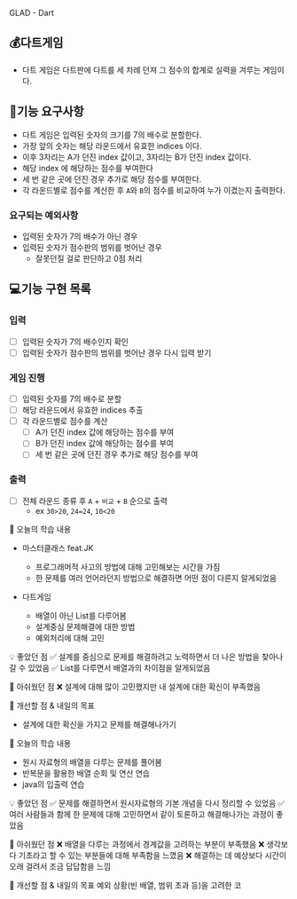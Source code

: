 GLAD - Dart

## 💰다트게임

- 다트 게임은 다트판에 다트를 세 차례 던져 그 점수의 합계로 실력을 겨루는 게임이다.

## 🚀기능 요구사항

- 다트 게임은 입력된 숫자의 크기를 7의 배수로 분할한다.
- 가장 앞의 숫자는 해당 라운드에서 유효한 indices 이다.
- 이후 3자리는 A가 던진 index 값이고, 3자리는 B가 던진 index 값이다.
- 해당 index 에 해당하는 점수를 부여한다
- 세 번 같은 곳에 던진 경우 추가로 해당 점수를 부여한다.
- 각 라운드별로 점수를 계산한 후 `A`와 `B`의 점수를 비교하여 누가 이겼는지 출력한다.

### 요구되는 예외사항

- 입력된 숫자가 7의 배수가 아닌 경우
- 입력된 숫자가 점수판의 범위를 벗어난 경우
  - 잘못던질 걸로 판단하고 0점 처리

## 💻기능 구현 목록

### 입력

- [ ] 입력된 숫자가 7의 배수인지 확인
- [ ] 입력된 숫자가 점수판의 범위를 벗어난 경우 다시 입력 받기

### 게임 진행

- [ ] 입력된 숫자를 7의 배수로 분할
- [ ] 해당 라운드에서 유효한 indices 추출
- [ ] 각 라운드별로 점수를 계산
  - [ ] A가 던진 index 값에 해당하는 점수를 부여
  - [ ] B가 던진 index 값에 해당하는 점수를 부여
  - [ ] 세 번 같은 곳에 던진 경우 추가로 해당 점수를 부여

### 출력

- [ ] 전체 라운드 종류 후 `A` + `비교` + `B` 순으로 출력
  - ex `30>20`, `24=24`, `10<20`



📌 오늘의 학습 내용
- 마스터클래스 feat.JK
  - 프로그래머적 사고의 방법에 대해 고민해보는 시간을 가짐
  - 한 문제를 여러 언어라던지 방법으로 해결하면 어떤 점이 다른지 알게되었음

- 다트게임
  - 배열이 아닌 List를 다루어봄
  - 설계중심 문제해결에 대한 방법
  - 예외처리에 대해 고민

💡 좋았던 점
✅ 설계를 중심으로 문제를 해결하려고 노력하면서 더 나은 방법을 찾아나갈 수 있었음
✅ List를 다루면서 배열과의 차이점을 알게되었음

🤔 아쉬웠던 점
❌ 설계에 대해 많이 고민했지만 내 설계에 대한 확신이 부족했음

📝 개선할 점 & 내일의 목표
- 설계에 대한 확신을 가지고 문제를 해결해나가기



📌 오늘의 학습 내용
- 원시 자료형의 배열을 다루는 문제를 풀어봄
- 반복문을 활용한 배열 순회 및 연산 연습
- java의 입출력 연습

💡 좋았던 점
✅ 문제를 해결하면서 원시자료형의 기본 개념을 다시 정리할 수 있었음
✅ 여러 사람들과 함께 한 문제에 대해 고민하면서 같이 토론하고 해결해나가는 과정이 좋았음

🤔 아쉬웠던 점
❌ 배열을 다루는 과정에서 경계값을 고려하는 부분이 부족했음
❌ 생각보다 기초라고 할 수 있는 부분들에 대해 부족함을 느꼈음
❌ 해결하는 데 예상보다 시간이 오래 걸려서 조금 답답함을 느낌

📝 개선할 점 & 내일의 목표
예외 상황(빈 배열, 범위 초과 등)을 고려한 코